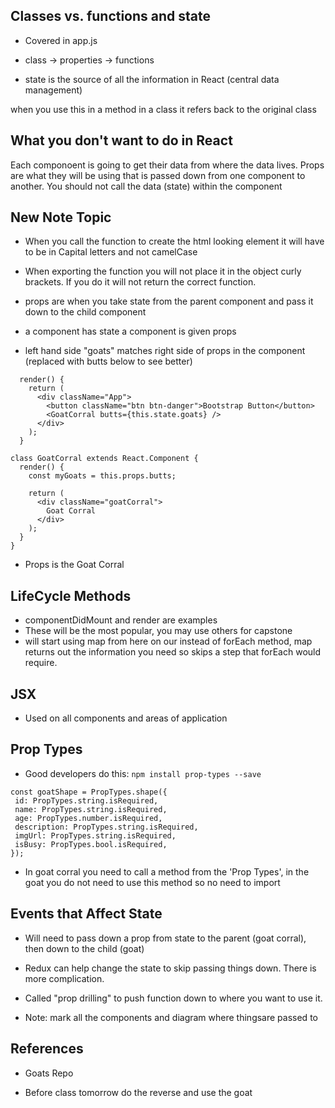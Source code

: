 ## Classes vs. functions and state
- Covered in app.js

- class -> properties -> functions

- state is the source of all the information in React (central data management)

when you use this in a method in a class it refers back to the original class

## What you don't want to do in React
 Each componoent is going to get their data from where the data lives.  Props are what they will be using that is passed down from one component to another.
 You should not call the data (state) within the component
 

## New Note Topic

- When you call the function to create the html looking element it will have to be in Capital letters and not camelCase

- When exporting the function you will not place it in the object curly brackets.  If you do it will not return the correct function.

- props are when you take state from the parent component and pass it down to the child component

- a component has state a component is given props

- left hand side "goats" matches right side of props in the component (replaced with butts below to see better)
```
  render() {
    return (
      <div className="App">
        <button className="btn btn-danger">Bootstrap Button</button>
        <GoatCorral butts={this.state.goats} />
      </div>
    );
  }
```

```
class GoatCorral extends React.Component {
  render() {
    const myGoats = this.props.butts;

    return (
      <div className="goatCorral">
        Goat Corral
      </div>
    );
  }
}
```
- Props is the Goat Corral

## LifeCycle Methods

- componentDidMount and render are examples
- These will be the most popular, you may use others for capstone
- will start using map from here on our instead of forEach method, map returns out the information you need so skips a step that forEach would require.

## JSX 

- Used on all components and areas of application

## Prop Types
- Good developers do this:
 `npm install prop-types --save`

 ```
 const goatShape = PropTypes.shape({
  id: PropTypes.string.isRequired,
  name: PropTypes.string.isRequired,
  age: PropTypes.number.isRequired,
  description: PropTypes.string.isRequired,
  imgUrl: PropTypes.string.isRequired,
  isBusy: PropTypes.bool.isRequired,
});
 ```

- In goat corral you need to call a method from the 'Prop Types', in the goat you do not need to use this method so no need to import

## Events that Affect State

- Will need to pass down a prop from state to the parent (goat corral), then down to the child (goat)

- Redux can help change the state to skip passing things down.  There is more complication.
- Called "prop drilling" to push function down to where you want to use it.

- Note: mark all the components and diagram where thingsare passed to 

## References

- Goats Repo

- Before class tomorrow do the reverse and use the goat